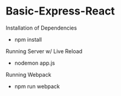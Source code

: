 # Basic-Express-React

Installation of Dependencies
- npm install 

Running Server w/ Live Reload
- nodemon app.js 

Running Webpack
- npm run webpack 